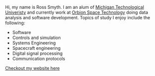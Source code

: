 Hi, my name is Ross Smyth. I am an alum of [Michigan Technological Univeristy](https://www.mtu.edu/) and currently work at [Orbion Space Technology](https://orbionspace.com/) doing data analysis and software development. Topics of study I enjoy include the following:
- Software
- Controls and simulation
- Systems Engineering
- Spacecraft engineering
- Digital signal processing
- Communication protocols

[Checkout my website here](https://rosssmyth.github.io/)
